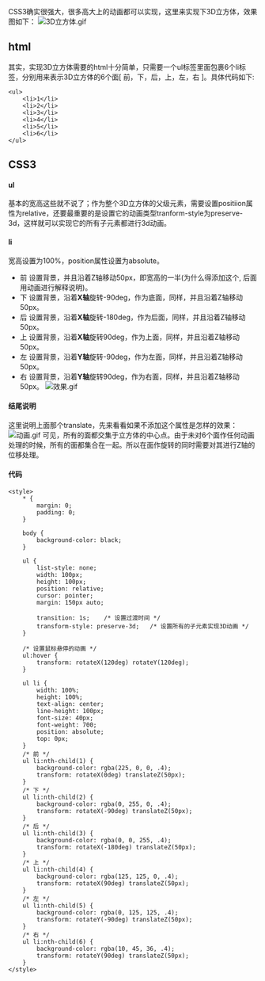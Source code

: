 CSS3确实很强大，很多高大上的动画都可以实现，这里来实现下3D立方体，效果图如下：
![3D立方体.gif](http://upload-images.jianshu.io/upload_images/659084-21400fd37137e37c.gif?imageMogr2/auto-orient/strip)
## html
其实，实现3D立方体需要的html十分简单，只需要一个ul标签里面包裹6个li标签，分别用来表示3D立方体的6个面[ 前，下，后，上，左，右 ]。具体代码如下:
````
<ul>
    <li>1</li>
    <li>2</li>
    <li>3</li>
    <li>4</li>
    <li>5</li>
    <li>6</li>
</ul>
````
## CSS3
#### ul
基本的宽高这些就不说了；作为整个3D立方体的父级元素，需要设置positiion属性为relative，还要最重要的是设置它的动画类型tranform-style为preserve-3d，这样就可以实现它的所有子元素都进行3d动画。
#### li
宽高设置为100%，position属性设置为absolute。
- 前
设置背景，并且沿着Z轴移动50px，即宽高的一半(为什么得添加这个, 后面用动画进行解释说明)。
- 下
设置背景，沿着**X轴**旋转-90deg，作为底面，同样，并且沿着Z轴移动50px。
- 后
设置背景，沿着**X轴**旋转-180deg，作为后面，同样，并且沿着Z轴移动50px。
- 上
设置背景，沿着**X轴**旋转90deg，作为上面，同样，并且沿着Z轴移动50px。
- 左
设置背景，沿着**Y轴**旋转-90deg，作为左面，同样，并且沿着Z轴移动50px。
- 右
设置背景，沿着**Y轴**旋转90deg，作为右面，同样，并且沿着Z轴移动50px。
![效果.gif](http://upload-images.jianshu.io/upload_images/659084-133d15ade6726266.gif?imageMogr2/auto-orient/strip)
#### 结尾说明
这里说明上面那个translate，先来看看如果不添加这个属性是怎样的效果：
![动画.gif](http://upload-images.jianshu.io/upload_images/659084-2e1633af2155afdb.gif?imageMogr2/auto-orient/strip)
可见，所有的面都交集于立方体的中心点。由于未对6个面作任何动画处理的时候，所有的面都集合在一起。所以在面作旋转的同时需要对其进行Z轴的位移处理。
#### 代码
````
<style>
    * {
        margin: 0;
        padding: 0;
    }

    body {
        background-color: black;
    }

    ul {
        list-style: none;
        width: 100px;
        height: 100px;
        position: relative;
        cursor: pointer;
        margin: 150px auto;

        transition: 1s;    /* 设置过渡时间 */
        transform-style: preserve-3d;   /* 设置所有的子元素实现3D动画 */
    }

    /* 设置鼠标悬停的动画 */
    ul:hover {
        transform: rotateX(120deg) rotateY(120deg);
    }

    ul li {
        width: 100%;
        height: 100%;
        text-align: center;
        line-height: 100px;
        font-size: 40px;
        font-weight: 700;
        position: absolute;
        top: 0px;
    }
    /* 前 */
    ul li:nth-child(1) {
        background-color: rgba(225, 0, 0, .4);
        transform: rotateX(0deg) translateZ(50px);
    }
    /* 下 */
    ul li:nth-child(2) {
        background-color: rgba(0, 255, 0, .4);
        transform: rotateX(-90deg) translateZ(50px);
    }
    /* 后 */
    ul li:nth-child(3) {
        background-color: rgba(0, 0, 255, .4);
        transform: rotateX(-180deg) translateZ(50px);
    }
    /* 上 */
    ul li:nth-child(4) {
        background-color: rgba(125, 125, 0, .4);
        transform: rotateX(90deg) translateZ(50px);
    }
    /* 左 */
    ul li:nth-child(5) {
        background-color: rgba(0, 125, 125, .4);
        transform: rotateY(-90deg) translateZ(50px);
    }
    /* 右 */
    ul li:nth-child(6) {
        background-color: rgba(10, 45, 36, .4);
        transform: rotateY(90deg) translateZ(50px);
    }
</style>
````